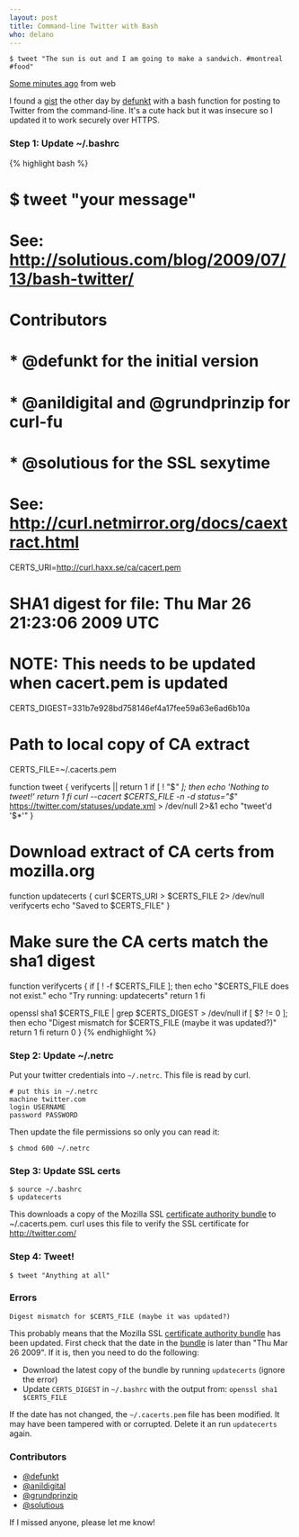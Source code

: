 ```yaml
---
layout: post
title: Command-line Twitter with Bash
who: delano
---
```


    $ tweet "The sun is out and I am going to make a sandwich. #montreal #food"
<span class="graphicSubtext"><a href="http://twitter.com/solutious/status/2620100947">Some minutes ago</a> from web</span>

I found a [gist](http://gist.github.com/143067) the other day by [defunkt](http://github.com/defunkt) with a bash function for posting to Twitter from the command-line. It's a cute hack but it was insecure so I updated it to work securely over HTTPS.

### Step 1: Update ~/.bashrc

{% highlight bash %}
# $ tweet "your message"
#
# See: http://solutious.com/blog/2009/07/13/bash-twitter/
#
# Contributors
# * @defunkt for the initial version
# * @anildigital and @grundprinzip for curl-fu
# * @solutious for the SSL sexytime

# See: http://curl.netmirror.org/docs/caextract.html
CERTS_URI=http://curl.haxx.se/ca/cacert.pem

# SHA1 digest for file: Thu Mar 26 21:23:06 2009 UTC
# NOTE: This needs to be updated when cacert.pem is updated
CERTS_DIGEST=331b7e928bd758146ef4a17fee59a63e6ad6b10a

# Path to local copy of CA extract 
CERTS_FILE=~/.cacerts.pem

function tweet {
  verifycerts || return 1
  if [ ! "$*" ]; then
    echo 'Nothing to tweet!'
    return 1
  fi
  curl --cacert $CERTS_FILE -n -d status="$*" https://twitter.com/statuses/update.xml > /dev/null 2>&1
  echo "tweet'd '$*'"
} 

# Download extract of CA certs from mozilla.org 
function updatecerts {
  curl $CERTS_URI > $CERTS_FILE 2> /dev/null
  verifycerts
  echo "Saved to $CERTS_FILE"
}

# Make sure the CA certs match the sha1 digest
function verifycerts {
  if [ ! -f $CERTS_FILE ]; then
    echo "$CERTS_FILE does not exist."
    echo "Try running: updatecerts"
    return 1
  fi

  openssl sha1 $CERTS_FILE | grep $CERTS_DIGEST > /dev/null
  if [ $? != 0 ]; then
    echo "Digest mismatch for $CERTS_FILE (maybe it was updated?)"
    return 1
  fi
  return 0
}
{% endhighlight %}

### Step 2: Update ~/.netrc ###

Put your twitter credentials into `~/.netrc`. This file is read by curl.  

    # put this in ~/.netrc
    machine twitter.com
    login USERNAME
    password PASSWORD

Then update the file permissions so only you can read it:

    $ chmod 600 ~/.netrc
  
### Step 3: Update SSL certs ###

    $ source ~/.bashrc
    $ updatecerts

This downloads a copy of the Mozilla SSL [certificate authority bundle](http://curl.netmirror.org/docs/caextract.html) to ~/.cacerts.pem. curl uses this file to verify the SSL certificate for http://twitter.com/

### Step 4: Tweet! ###

    $ tweet "Anything at all"

### Errors ###

    Digest mismatch for $CERTS_FILE (maybe it was updated?)

This probably means that the Mozilla SSL [certificate authority bundle](http://curl.netmirror.org/docs/caextract.html) has been updated. First check that the date in the [bundle](http://curl.haxx.se/ca/cacert.pem) is later than "Thu Mar 26 2009". If it is, then you need to do the following:

* Download the latest copy of the bundle by running `updatecerts` (ignore the error)
* Update `CERTS_DIGEST` in `~/.bashrc` with the output from: `openssl sha1 $CERTS_FILE`

If the date has not changed, the `~/.cacerts.pem` file has been modified. It may have been tampered with or corrupted. Delete it an run `updatecerts` again.


### Contributors ###

* [@defunkt](http://twitter.com/defunkt)
* [@anildigital](http://twitter.com/anildigital)
* [@grundprinzip](http://twitter.com/grundprinzip)
* [@solutious](http://twitter.com/solutious)

If I missed anyone, please let me know!


